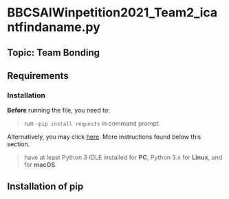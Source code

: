 # BBCSAIWinpetition2021_Team2_icantfindaname.py
## Topic: Team Bonding

## Requirements
### Installation
**Before** running the file, you need to:
> run `-pip install requests` in command prompt. 

Alternatively, you may click [here](https://github.com/ngjunjay/BBCSAIWinpetition2021_Team2_icantfindaname.py/blob/main/installPip.txt). More instructions found below this section.

> have at least Python 3 IDLE installed for **PC**, Python 3.x for **Linux**, and <replace with macos requirements> for **macOS**.

## Installation of pip
